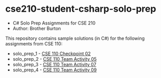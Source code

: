 # cse210-student-csharp-solo-prep
* C# Solo Prep Assignments for CSE 210
* Author: Brother Burton

This repository contains sample solutions (in C#) for the following assignments from CSE 110:

* solo_prep_1 - [CSE 110 Checkpoint 02](https://byui-cse.github.io/cse110-course/lesson02/checkpoint.html)
* solo_prep_2 - [CSE 110 Team Activity 05](https://byui-cse.github.io/cse110-course/lesson05/teach.html)
* solo_prep_3 - [CSE 110 Team Activity 07](https://byui-cse.github.io/cse110-course/lesson07/teach.html)
* solo_prep_4 - [CSE 110 Team Activity 09](https://byui-cse.github.io/cse110-course/lesson09/teach.html)